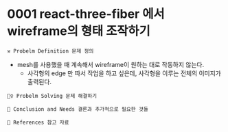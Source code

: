 # 0001 react-three-fiber 에서 wireframe의 형태 조작하기

```
⚒ Probelm Definition 문제 정의
```

- mesh를 사용했을 때 계속해서 wireframe이 원하는 대로 작동하지 않는다.
  - 사각형의 edge 만 따서 작업을 하고 싶은데, 사각형을 이루는 전체의 이미지가 출력된다.

```
🚶‍♀️ Probelm Solving 문제 해결하기
```

```
🍎 Conclusion and Needs 결론과 추가적으로 필요한 것들
```

```
📄 References 참고 자료
```
